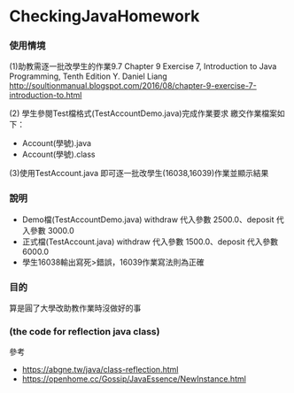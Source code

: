# CheckingJavaHomework

### 使用情境
(1)助教需逐一批改學生的作業9.7
Chapter 9 Exercise 7, Introduction to Java Programming, Tenth Edition Y. Daniel Liang
http://soultionmanual.blogspot.com/2016/08/chapter-9-exercise-7-introduction-to.html

(2)
學生參閱Test檔格式(TestAccountDemo.java)完成作業要求
繳交作業檔案如下：
* Account(學號).java
* Account(學號).class

(3)使用TestAccount.java
即可逐一批改學生(16038,16039)作業並顯示結果
### 說明
* Demo檔(TestAccountDemo.java) withdraw 代入參數 2500.0、deposit 代入參數 3000.0
* 正式檔(TestAccount.java)     withdraw 代入參數 1500.0、deposit 代入參數 6000.0
* 學生16038輸出寫死>錯誤，16039作業寫法則為正確

### 目的
算是圓了大學改助教作業時沒做好的事

### (the code for reflection java class)
參考
* https://abgne.tw/java/class-reflection.html
* https://openhome.cc/Gossip/JavaEssence/NewInstance.html
